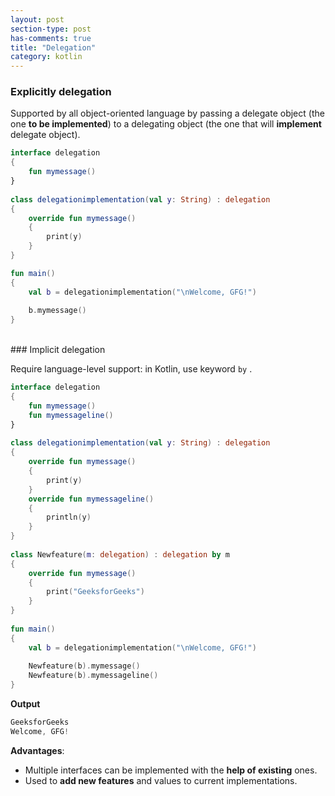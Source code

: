 ```yaml
---
layout: post
section-type: post
has-comments: true
title: "Delegation"
category: kotlin
---
```


### Explicitly delegation

Supported by all object-oriented language by passing a delegate object (the one **to be implemented**) to a delegating object (the one that will **implement** delegate object).

```kotlin
interface delegation 
{
    fun mymessage()
}
  
class delegationimplementation(val y: String) : delegation
{
    override fun mymessage() 
    { 
        print(y)
    }
}

fun main() 
{
    val b = delegationimplementation("\nWelcome, GFG!")
      
    b.mymessage()
}
```
<br>
### Implicit delegation

Require language-level support: in Kotlin, use keyword `by` . 

```kotlin
interface delegation 
{
    fun mymessage()
    fun mymessageline()
}
  
class delegationimplementation(val y: String) : delegation
{
    override fun mymessage() 
    { 
        print(y)
    }
    override fun mymessageline() 
    { 
        println(y)
    }
}
  
class Newfeature(m: delegation) : delegation by m
{
    override fun mymessage() 
    {
        print("GeeksforGeeks")
    }
}
  
fun main() 
{
    val b = delegationimplementation("\nWelcome, GFG!")
      
    Newfeature(b).mymessage()
    Newfeature(b).mymessageline()
}
```

**Output**

```kotlin
GeeksforGeeks
Welcome, GFG!
```

**Advantages**:

- Multiple interfaces can be implemented with the **help of existing** ones.
- Used to **add new features** and values to current implementations.